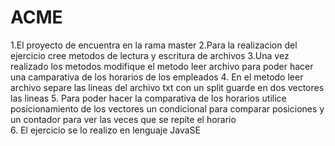 # ACME
1.El proyecto de encuentra en la rama master
2.Para la realizacion del ejercicio cree metodos de lectura y escritura de archivos
3.Una vez realizado los metodos modifique el metodo leer archivo para poder hacer una camparativa de los horarios de los empleados 
4. En el metodo leer archivo separe las lineas del archivo txt con un split guarde en dos vectores las lineas
5. Para poder hacer la comparativa de los horarios utilice posicionamiento de los vectores un condicional para comparar posiciones y un contador para ver las veces que se repite el horario  
6. El ejercicio se lo realizo en lenguaje JavaSE
